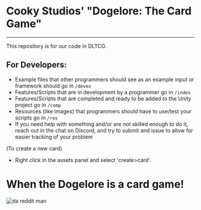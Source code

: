 # Cooky Studios' "Dogelore: The Card Game"
------
This repository is for our code in DLTCG.

## For Developers:

- Example files that other programmers should see as an example input or framework should go in `/devex`
- Features/Scripts that are in development by a programmer go in `/indev`
- Features/Scripts that are completed and ready to be added to the Unity project go in `/comp`
- Resources (like images) that programmers should have to use/test your scripts go in `/res`
- If you need help with something and/or are not skilled enough to do it, reach out in the chat on Discord, and try to submit and issue to allow for easier tracking of your problem

(To create a new card)
- Right click in the assets panel and select 'create>card'.

# When the Dogelore is a card game!
![da reddit man](https://i.redd.it/48guo6yt94z51.jpg)
